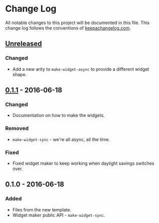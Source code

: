 # Change Log
All notable changes to this project will be documented in this file. This change log follows the conventions of [keepachangelog.com](http://keepachangelog.com/).

## [Unreleased]
### Changed
- Add a new arity to `make-widget-async` to provide a different widget shape.

## [0.1.1] - 2016-06-18
### Changed
- Documentation on how to make the widgets.

### Removed
- `make-widget-sync` - we're all async, all the time.

### Fixed
- Fixed widget maker to keep working when daylight savings switches over.

## 0.1.0 - 2016-06-18
### Added
- Files from the new template.
- Widget maker public API - `make-widget-sync`.

[Unreleased]: https://github.com/your-name/clojure-fx/compare/0.1.1...HEAD
[0.1.1]: https://github.com/your-name/clojure-fx/compare/0.1.0...0.1.1
